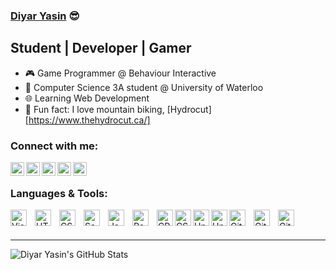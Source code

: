 ### [Diyar Yasin][website] :sunglasses: 

## Student | Developer | Gamer
- :video_game: Game Programmer @ Behaviour Interactive 
- :book: Computer Science 3A student @ University of Waterloo
- :globe_with_meridians: Learning Web Development
- :mountain_bicyclist: Fun fact: I love mountain biking, [Hydrocut][https://www.thehydrocut.ca/]

### Connect with me:

[<img align="left" alt="Diyar | Website" width="22px" src="https://cdn.jsdelivr.net/npm/simple-icons@3/icons/linkedin.svg"/>][website]
[<img align="left" alt="Diyar | LinkedIn" width="22px" src="https://cdn.jsdelivr.net/npm/simple-icons@3/icons/linkedin.svg"/>][linkedin]
[<img align="left" alt="Diyar | Youtube" width="22px" src="https://cdn.jsdelivr.net/npm/simple-icons@3.13.0/icons/youtube.svg"/>][youtube]
[<img align="left" alt="Diyar | Twitch" width="22px" src="https://cdn.jsdelivr.net/npm/simple-icons@3.13.0/icons/twitch.svg"/>][twitch]
[<img align="left" alt="Diyar | Twitter" width="22px" src="https://cdn.jsdelivr.net/npm/simple-icons@3.13.0/icons/twitter.svg"/>][twitter]

<br />

### Languages & Tools:

<img align="left" alt="Visual Studio Code" width="26px" src="https://cdn.jsdelivr.net/gh/devicons/devicon/icons/vscode/vscode-original.svg" style="padding-right:10px;" />
<img align="left" alt="HTML5" width="26px" src="https://cdn.jsdelivr.net/gh/devicons/devicon/icons/html5/html5-original.svg" style="padding-right:10px;" />
<img align="left" alt="CSS3" width="26px" src="https://cdn.jsdelivr.net/gh/devicons/devicon/icons/css3/css3-original.svg" style="padding-right:10px;" />
<img align="left" alt="Sass" width="26px" src="https://cdn.jsdelivr.net/gh/devicons/devicon/icons/sass/sass-original.svg" style="padding-right:10px;" />
<img align="left" alt="JavaScript" width="26px" src="https://cdn.jsdelivr.net/gh/devicons/devicon/icons/javascript/javascript-original.svg" style="padding-right:10px;" />
<img align="left" alt="React" width="26px" src="https://cdn.jsdelivr.net/gh/devicons/devicon/icons/react/react-original.svg" style="padding-right:10px;" />
<img align="left" alt="CPlusPlus" width="26px" src="https://cdn.jsdelivr.net/gh/devicons/devicon/icons/cplusplus/cplusplus-original.svg" />
<img align="left" alt="CSharp" width="26px" src="https://cdn.jsdelivr.net/gh/devicons/devicon/icons/csharp/csharp-original.svg" />
<img align="left" alt="Unity" width="26px" src="https://cdn.jsdelivr.net/gh/devicons/devicon/icons/unity/unity-original.svg" />
<img align="left" alt="UnrealEngine" width="26px" src="https://cdn.jsdelivr.net/gh/devicons/devicon/icons/unrealengine/unrealengine-original.svg" />
<img align="left" alt="Git" width="26px" src="https://cdn.jsdelivr.net/gh/devicons/devicon/icons/git/git-original.svg" style="padding-right:10px;" />
<img align="left" alt="GitHub" width="26px" src="https://user-images.githubusercontent.com/3369400/139447912-e0f43f33-6d9f-45f8-be46-2df5bbc91289.png" style="padding-right:10px;" />
<img align="left" alt="GitHub" width="26px" src="https://user-images.githubusercontent.com/3369400/139448065-39a229ba-4b06-434b-bc67-616e2ed80c8f.png" style="padding-right:10px;" />

<br />
<br />

---

<img align="left" alt="Diyar Yasin's GitHub Stats" src="https://github-readme-stats.vercel.app/api?username=Diyar-Yasin&show_icons=true&hide_border=false&title_color=ff652f&icon_color=FFE400&bg_color=09131B&text_color=ffffff&border_color=0c1a25" />


[website]: https://diyar-yasin.github.io/BookReviewWebsite/
[linkedin]: https://www.linkedin.com/in/diyar-yasin-6a7150188/
[youtube]: https://www.youtube.com/channel/UCAXJCoRMfEg0uE_Pi9ni8Kg
[twitch]: https://www.twitch.tv/commondiyar
[twitter]: https://twitter.com/Diyar14424117